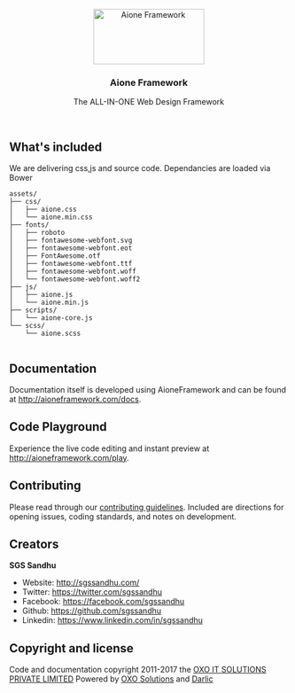 <p align="center">
  <a href="http://aioneframework.com/">
    <img src="http://aioneframework.com/assets/images/aione-framework.png" alt="Aione Framework" width=200 height=100>
  </a>

  <h3 align="center">Aione Framework</h3>

  <p align="center">
    The ALL-IN-ONE Web Design Framework
    <br>
  </p>
</p>

<br>



## What's included

We are delivering css,js and source code. Dependancies are loaded via Bower  

```
assets/
├── css/
│   ├── aione.css
│   └── aione.min.css
├── fonts/
│   ├── roboto
│   ├── fontawesome-webfont.svg
│   ├── fontawesome-webfont.eot
│   ├── FontAwesome.otf
│   ├── fontawesome-webfont.ttf
│   ├── fontawesome-webfont.woff
│   └── fontawesome-webfont.woff2
├── js/
│   ├── aione.js
│   └── aione.min.js
├── scripts/
│   └── aione-core.js
└── scss/
    └── aione.scss
    
```



## Documentation

Documentation itself is developed using AioneFramework and can be found at  <http://aioneframework.com/docs>.

## Code Playground

Experience the live code editing and instant preview at <http://aioneframework.com/play>.


## Contributing

Please read through our [contributing guidelines](https://github.com/aioneframework/aioneframework/blob/master/CONTRIBUTING.md). Included are directions for opening issues, coding standards, and notes on development.

## Creators

**SGS Sandhu**

- Website: <http://sgssandhu.com/>
- Twitter: <https://twitter.com/sgssandhu>
- Facebook: <https://facebook.com/sgssandhu>
- Github: <https://github.com/sgssandhu>
- Linkedin: <https://www.linkedin.com/in/sgssandhu>


## Copyright and license

Code and documentation copyright 2011-2017 the [OXO IT SOLUTIONS PRIVATE LIMITED](http://oxoitsolutions.com)
Powered by [OXO Solutions](http://oxosolutions.com) and [Darlic](http://darlic.com)

